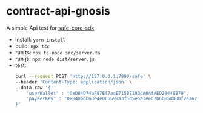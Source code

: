 # contract-api-gnosis

A simple Api test for [safe-core-sdk](https://github.com/safe-global/safe-core-sdk)

* install: `yarn install`
* build: `npx tsc`
* run ts: `npx ts-node src/server.ts`
* run js: `npx node dist/server.js`
* test: 
    ```sh
    curl --request POST 'http://127.0.0.1:7890/safe' \
    --header 'Content-Type: application/json' \
    --data-raw '{
        "userWallet" : "0xD84D74aF87Ef7aaE715B7193dA6AfAED28448B79",
        "payeerKey" : "0x840bdb63e4e065597a3f5d5e5a3eed7b6b858400f2e262e83065bcec77049194"
    }'
    ```